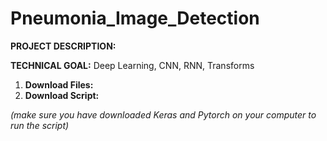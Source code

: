 # Pneumonia_Image_Detection

**PROJECT DESCRIPTION:** 

**TECHNICAL GOAL:** Deep Learning, CNN, RNN, Transforms


1)	**Download Files:** 
2)	**Download Script:** 

_(make sure you have downloaded Keras and Pytorch on your computer to run the script)_
